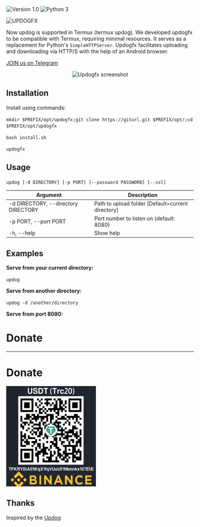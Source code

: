![Version 1.0](http://img.shields.io/badge/version-v1.4-green.svg)
![Python 3](http://img.shields.io/badge/python-3.8-blue.svg)

<p>
  <img src="#" width=85px alt="UPDOGFX"/>
</p>

Now updog is supported in Termux (termux updog).
We developed updogfx to be compatible with Termux, requiring minimal resources. 
It serves as a replacement for Python's `SimpleHTTPServer`. Updogfx facilitates uploading and downloading via HTTP/S with the help of an Android browser.

[JOIN us on Telegram](https://t.me/efxtv)

<p align="center">
  <img src="#" alt="Updogfx screenshot"/>
</p>

## Installation

Install using commands:

`mkdir $PREFIX/opt/updogfx;git clone https://giturl.git $PREFIX/opt/;cd $PREFIX/opt/updogfx`

`bash install.sh`

`updogfx`

## Usage

`updog [-d DIRECTORY] [-p PORT] [--password PASSWORD] [--ssl]`

| Argument                            | Description                                      |
|-------------------------------------|--------------------------------------------------| 
| -d DIRECTORY, --directory DIRECTORY | Path to upload folder [Default=current directory]| 
| -p PORT, --port PORT                | Port number to listen on (default: 8080)         |
| -h, --help                          | Show help                                        |

## Examples

**Serve from your current directory:**

`updog`

**Serve from another directory:**

`updog -d /another/directory`

**Serve from port 8080:**

# Donate
---------------------------------------
# Donate
<a href="#"><img src="https://raw.githubusercontent.com/efxtv/EFX-Tv-Bookmarks/main/bin/DONATE/USDT.png" title="Please donate to support EFX Tv" alt="CryptoUSDT" width="241" height="269"></a>

## Thanks

Inspired by the [Updog](https://github.com/sc0tfree/updog)

